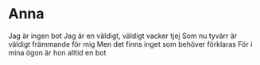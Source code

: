 # Anna

Jag är ingen bot
Jag är en väldigt, väldigt vacker tjej
Som nu tyvärr är väldigt främmande för mig
Men det finns inget som behöver förklaras
För i mina ögon är hon alltid en bot
